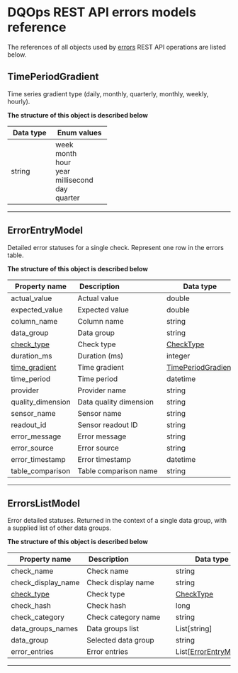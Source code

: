 # DQOps REST API errors models reference
The references of all objects used by [errors](../operations/errors.md) REST API operations are listed below.


## TimePeriodGradient
Time series gradient type (daily, monthly, quarterly, monthly, weekly, hourly).


**The structure of this object is described below**


|&nbsp;Data&nbsp;type&nbsp;|&nbsp;Enum&nbsp;values&nbsp;|
|-----------|-------------|
|string|week<br/>month<br/>hour<br/>year<br/>millisecond<br/>day<br/>quarter<br/>|

___

## ErrorEntryModel
Detailed error statuses for a single check. Represent one row in the errors table.


**The structure of this object is described below**


|&nbsp;Property&nbsp;name&nbsp;|&nbsp;Description&nbsp;&nbsp;&nbsp;&nbsp;&nbsp;&nbsp;&nbsp;&nbsp;&nbsp;&nbsp;&nbsp;&nbsp;&nbsp;&nbsp;&nbsp;&nbsp;&nbsp;&nbsp;&nbsp;&nbsp;&nbsp;|&nbsp;Data&nbsp;type&nbsp;|
|---------------|---------------------------------|-----------|
|actual_value|Actual value|double|
|expected_value|Expected value|double|
|column_name|Column name|string|
|data_group|Data group|string|
|[check_type](./table_comparisons.md#CheckType)|Check type|[CheckType](./table_comparisons.md#CheckType)|
|duration_ms|Duration (ms)|integer|
|[time_gradient](#timeperiodgradient)|Time gradient|[TimePeriodGradient](#timeperiodgradient)|
|time_period|Time period|datetime|
|provider|Provider name|string|
|quality_dimension|Data quality dimension|string|
|sensor_name|Sensor name|string|
|readout_id|Sensor readout ID|string|
|error_message|Error message|string|
|error_source|Error source|string|
|error_timestamp|Error timestamp|datetime|
|table_comparison|Table comparison name|string|


___

## ErrorsListModel
Error detailed statuses. Returned in the context of a single data group, with a supplied list of other data groups.


**The structure of this object is described below**


|&nbsp;Property&nbsp;name&nbsp;|&nbsp;Description&nbsp;&nbsp;&nbsp;&nbsp;&nbsp;&nbsp;&nbsp;&nbsp;&nbsp;&nbsp;&nbsp;&nbsp;&nbsp;&nbsp;&nbsp;&nbsp;&nbsp;&nbsp;&nbsp;&nbsp;&nbsp;|&nbsp;Data&nbsp;type&nbsp;|
|---------------|---------------------------------|-----------|
|check_name|Check name|string|
|check_display_name|Check display name|string|
|[check_type](./table_comparisons.md#CheckType)|Check type|[CheckType](./table_comparisons.md#CheckType)|
|check_hash|Check hash|long|
|check_category|Check category name|string|
|data_groups_names|Data groups list|List[string]|
|data_group|Selected data group|string|
|error_entries|Error entries|List[[ErrorEntryModel](#errorentrymodel)]|


___

